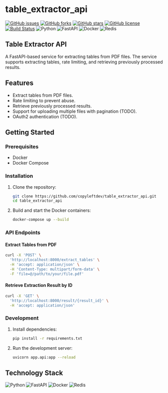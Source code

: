 # table_extractor_api

[![GitHub issues](https://img.shields.io/github/issues/copyleftdev/table_extractor_api)](https://github.com/copyleftdev/table_extractor_api/issues)
[![GitHub forks](https://img.shields.io/github/forks/copyleftdev/table_extractor_api)](https://github.com/copyleftdev/table_extractor_api/network)
[![GitHub stars](https://img.shields.io/github/stars/copyleftdev/table_extractor_api)](https://github.com/copyleftdev/table_extractor_api/stargazers)
[![GitHub license](https://img.shields.io/github/license/copyleftdev/table_extractor_api)](https://github.com/copyleftdev/table_extractor_api/blob/main/LICENSE)
[![Build Status](https://img.shields.io/github/actions/workflow/status/copyleftdev/table_extractor_api/ci.yml)](https://github.com/copyleftdev/table_extractor_api/actions)
![Python](https://img.shields.io/badge/python-3.12-blue)
![FastAPI](https://img.shields.io/badge/fastapi-0.95.2-green)
![Docker](https://img.shields.io/badge/docker-20.10.7-blue)
![Redis](https://img.shields.io/badge/redis-6.2.6-red)

## Table Extractor API

A FastAPI-based service for extracting tables from PDF files. The service supports extracting tables, rate limiting, and retrieving previously processed results.

## Features

- Extract tables from PDF files.
- Rate limiting to prevent abuse.
- Retrieve previously processed results.
- Support for uploading multiple files with pagination (TODO).
- OAuth2 authentication (TODO).

## Getting Started

### Prerequisites

- Docker
- Docker Compose

### Installation

1. Clone the repository:
    ```bash
    git clone https://github.com/copyleftdev/table_extractor_api.git
    cd table_extractor_api
    ```

2. Build and start the Docker containers:
    ```bash
    docker-compose up --build
    ```

### API Endpoints

#### Extract Tables from PDF

```bash
curl -X 'POST' \
  'http://localhost:8000/extract_tables' \
  -H 'accept: application/json' \
  -H 'Content-Type: multipart/form-data' \
  -F 'file=@/path/to/your/file.pdf'
```

#### Retrieve Extraction Result by ID

```bash
curl -X 'GET' \
  'http://localhost:8000/result/{result_id}' \
  -H 'accept: application/json'
```

### Development

1. Install dependencies:
    ```bash
    pip install -r requirements.txt
    ```

2. Run the development server:
    ```bash
    uvicorn app.api:app --reload
    ```


## Technology Stack

![Python](https://img.shields.io/badge/python-3.12-blue)
![FastAPI](https://img.shields.io/badge/fastapi-0.95.2-green)
![Docker](https://img.shields.io/badge/docker-20.10.7-blue)
![Redis](https://img.shields.io/badge/redis-6.2.6-red)
